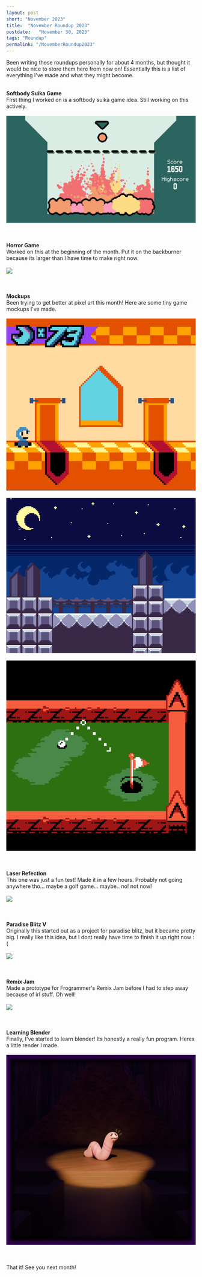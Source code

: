 ```yaml
---
layout: post
short: "November 2023"
title:  "November Roundup 2023"
postdate:   "November 30, 2023"
tags: "Roundup"
permalink: "/NovemberRoundup2023"
---
```

Been writing these roundups personally for about 4 months, but thought it would be nice to store them here from now on! Essentially this is a list of everything I've made and what they might become. <br><br>



**Softbody Suika Game**<br>
First thing I worked on is a softbody suika game idea. Still working on this actively. 
<br><br><img class="blogImg" src="/assets/blog/Nov2023/suika.gif" /><br><br>
<br>

**Horror Game**<br>
Worked on this at the beginning of the month. Put it on the backburner because its larger than I have time to make right now. 
<br><br><img class="blogImg" src="/assets/blog/Nov2023/horror.gif" /><br><br>
<br>

**Mockups**<br>
Been trying to get better at pixel art this month! Here are some tiny game mockups I've made. 
<br><br><img class="blogImg" src="/assets/blog/Nov2023/moon.png" /><br>
<br><img class="blogImg" src="/assets/blog/Nov2023/kirby.png" /><br>
<br><img class="blogImg" src="/assets/blog/Nov2023/golf.png" /><br><br>
<br>

**Laser Refection**<br>
This one was just a fun test! Made it in a few hours. Probably not going anywhere tho... maybe a golf game... maybe.. no! not now! 
<br><br><img class="blogImg" src="/assets/blog/Nov2023/reflection.gif" /><br><br>
<br>

**Paradise Blitz V**<br>
Originally this started out as a project for paradise blitz, but it became pretty big. I really like this idea, but I dont really have time to finish it up right now :( 
<br><br><img class="blogImg" src="/assets/blog/Nov2023/blitzV.gif" /><br><br>
<br>

**Remix Jam**<br>
Made a prototype for Frogrammer's Remix Jam before I had to step away because of irl stuff. Oh well! 
<br><br><img class="blogImg" src="/assets/blog/Nov2023/remix.gif" /><br><br>
<br>

**Learning Blender**<br>
Finally, I've started to learn blender! Its honestly a really fun program. Heres a little render I made. 
<br><br><img class="blogImg" src="/assets/blog/Nov2023/worm.png" /><br><br>
<br>

That it!
See you next month!

